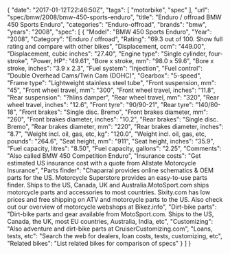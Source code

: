 {
    "date": "2017-01-12T22:46:50Z",
    "tags": [
        "motorbike",
        "spec"
    ],
    "url": "spec\/bmw\/2008\/bmw-450-sports-enduro",
    "title": "Enduro \/ offroad BMW 450 Sports Enduro",
    "categories": "Enduro-offroad",
    "brands": "bmw",
    "years": "2008",
    "spec": [
        {
            "Model": "BMW 450 Sports Enduro",
            "Year": "2008",
            "Category": "Enduro \/ offroad",
            "Rating": "69.3 out of 100. Show full rating and compare with other bikes",
            "Displacement, ccm": "449.00",
            "Displacement, cubic inches": "27.40",
            "Engine type": "Single cylinder, four-stroke",
            "Power, HP": "49.61",
            "Bore x stroke, mm": "98.0 x 59.6",
            "Bore x stroke, inches": "3.9 x 2.3",
            "Fuel system": "Injection",
            "Fuel control": "Double Overhead Cams\/Twin Cam (DOHC)",
            "Gearbox": "5-speed",
            "Frame type": "Lightweight stainless steel tube",
            "Front suspension, mm": "45",
            "Front wheel travel, mm": "300",
            "Front wheel travel, inches": "11.8",
            "Rear suspension": "?hlins damper",
            "Rear wheel travel, mm": "320",
            "Rear wheel travel, inches": "12.6",
            "Front tyre": "90\/90-21",
            "Rear tyre": "140\/80-18",
            "Front brakes": "Single disc. Bremo",
            "Front brakes diameter, mm": "260",
            "Front brakes diameter, inches": "10.2",
            "Rear brakes": "Single disc. Bremo",
            "Rear brakes diameter, mm": "220",
            "Rear brakes diameter, inches": "8.7",
            "Weight incl. oil, gas, etc, kg": "120.0",
            "Weight incl. oil, gas, etc, pounds": "264.6",
            "Seat height, mm": "911",
            "Seat height, inches": "35.9",
            "Fuel capacity, litres": "8.50",
            "Fuel capacity, gallons": "2.25",
            "Comments": "Also called BMW 450 Competition Enduro",
            "Insurance costs": "Get estimated US insurance cost with a quote from Allstate Motorcycle Insurance",
            "Parts finder": "Chaparral provides online schematics & OEM parts for the US.   Motorcycle Superstore provides an easy-to-use parts finder. Ships to the US, Canada, UK and Australia.MotoSport.com ships motorcycle parts and accessories to most countries.    Sixity.com has low prices and free shipping on ATV and motorcycle parts to the US. Also check out our overview of motorcycle webshops at Bikez.info",
            "Dirt-bike parts": "Dirt-bike parts and gear available from MotoSport.com. Ships to the US, Canada, the UK, most EU countries, Australia, India, etc",
            "Customizing": "Also adventure and dirt-bike parts at CruiserCustomizing.com",
            "Loans, tests, etc": "Search the web for dealers, loan costs, tests, customizing, etc",
            "Related bikes": "List related bikes for comparison of specs"
        }
    ]
}